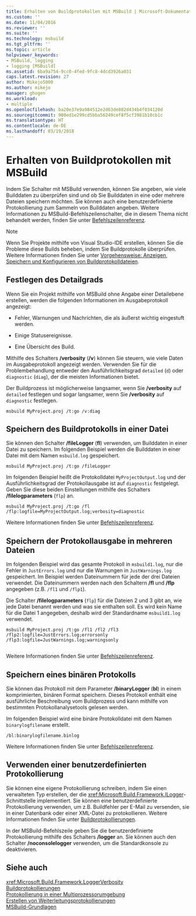```yaml
---
title: Erhalten von Buildprotokollen mit MSBuild | Microsoft-Dokumentation
ms.custom: ''
ms.date: 11/04/2016
ms.reviewer: ''
ms.suite: ''
ms.technology: msbuild
ms.tgt_pltfrm: ''
ms.topic: article
helpviewer_keywords:
- MSBuild, logging
- logging [MSBuild]
ms.assetid: 6ba9a754-9cc0-4fed-9fc8-4dcd3926a031
caps.latest.revision: 27
author: Mikejo5000
ms.author: mikejo
manager: ghogen
ms.workload:
- multiple
ms.openlocfilehash: ba20e37e9a984512e2d63de882d434b4f034120d
ms.sourcegitcommit: 900ed1e299cd5bba56249cef8f5cf3981b10cb1c
ms.translationtype: HT
ms.contentlocale: de-DE
ms.lasthandoff: 03/19/2018
---
```

# <a name="obtaining-build-logs-with-msbuild"></a>Erhalten von Buildprotokollen mit MSBuild
Indem Sie Schalter mit MSBuild verwenden, können Sie angeben, wie viele Builddaten zu überprüfen sind und ob Sie Builddaten in eine oder mehrere Dateien speichern möchten. Sie können auch eine benutzerdefinierte Protokollierung zum Sammeln von Builddaten angeben. Weitere Informationen zu MSBuild-Befehlszeilenschalter, die in diesem Thema nicht behandelt werden, finden Sie unter [Befehlszeilenreferenz](../msbuild/msbuild-command-line-reference.md).  
  
> [!NOTE]
>  Wenn Sie Projekte mithilfe von Visual Studio-IDE erstellen, können Sie die Probleme diese Builds beheben, indem Sie Buildprotokolle überprüfen. Weitere Informationen finden Sie unter [Vorgehensweise: Anzeigen, Speichern und Konfigurieren von Buildprotokolldateien](../ide/how-to-view-save-and-configure-build-log-files.md).  
  
## <a name="setting-the-level-of-detail"></a>Festlegen des Detailgrads  
 Wenn Sie ein Projekt mithilfe von MSBuild ohne Angabe einer Detailebene erstellen, werden die folgenden Informationen im Ausgabeprotokoll angezeigt:  
  
-   Fehler, Warnungen und Nachrichten, die als äußerst wichtig eingestuft werden.  
  
-   Einige Statusereignisse.  
  
-   Eine Übersicht des Build.  
  
 Mithilfe des Schalters **/verbosity** (**/v**) können Sie steuern, wie viele Daten im Ausgabeprotokoll angezeigt werden. Verwenden Sie für die Problembehandlung entweder den Ausführlichkeitsgrad `detailed` (`d`) oder `diagnostic` (`diag`), der die meisten Informationen bietet.  
  
 Der Buildprozess ist möglicherweise langsamer, wenn Sie **/verbosity** auf `detailed` festlegen und sogar langsamer, wenn Sie **/verbosity** auf `diagnostic` festlegen.  
  
```  
msbuild MyProject.proj /t:go /v:diag  
```  

## <a name="saving-the-build-log-to-a-file"></a>Speichern des Buildprotokolls in einer Datei  
 Sie können den Schalter **/fileLogger** (**fl**) verwenden, um Builddaten in einer Datei zu speichern. Im folgenden Beispiel werden die Builddaten in einer Datei mit dem Namen `msbuild.log` gespeichert.  
  
```  
msbuild MyProject.proj /t:go /fileLogger  
```  
  
 Im folgenden Beispiel heißt die Protokolldatei `MyProjectOutput.log` und der Ausführlichkeitsgrad der Protokollausgabe ist auf `diagnostic` festgelegt. Geben Sie diese beiden Einstellungen mithilfe des Schalters **/filelogparameters** (`flp`) an.  
  
```  
msbuild MyProject.proj /t:go /fl /flp:logfile=MyProjectOutput.log;verbosity=diagnostic  
```  
  
 Weitere Informationen finden Sie unter [Befehlszeilenreferenz](../msbuild/msbuild-command-line-reference.md).  
  
## <a name="saving-the-log-output-to-multiple-files"></a>Speichern der Protokollausgabe in mehreren Dateien  
 Im folgenden Beispiel wird das gesamte Protokoll in `msbuild1.log`, nur die Fehler in `JustErrors.log` und nur die Warnungen in `JustWarnings.log` gespeichert. Im Beispiel werden Dateinummern für jede der drei Dateien verwendet. Die Dateinummern werden nach den Schaltern **/fl** und **/flp** angegeben (z.B. `/fl1` und `/flp1`).  
  
 Die Schalter **/filelogparameters** (`flp`) für die Dateien 2 und 3 gibt an, wie jede Datei benannt werden und was sie enthalten soll. Es wird kein Name für die Datei 1 angegeben, deshalb wird der Standardname `msbuild1.log` verwendet.  
  
```  
msbuild MyProject.proj /t:go /fl1 /fl2 /fl3 /flp2:logfile=JustErrors.log;errorsonly /flp3:logfile=JustWarnings.log;warningsonly  
  
```  
  
 Weitere Informationen finden Sie unter [Befehlszeilenreferenz](../msbuild/msbuild-command-line-reference.md).  

## <a name="saving-a-binary-log"></a>Speichern eines binären Protokolls

Sie können das Protokoll mit dem Parameter **/binaryLogger** (**bl**) in einem komprimierten, binären Format speichern. Dieses Protokoll enthält eine ausführliche Beschreibung vom Buildprozess und kann mithilfe von bestimmten Protokollanalysetools gelesen werden.

Im folgenden Beispiel wird eine binäre Protokolldatei mit dem Namen `binarylogfilename` erstellt.

```  
/bl:binarylogfilename.binlog
``` 
 
Weitere Informationen finden Sie unter [Befehlszeilenreferenz](../msbuild/msbuild-command-line-reference.md).  

## <a name="using-a-custom-logger"></a>Verwenden einer benutzerdefinierten Protokollierung  
 Sie können eine eigene Protokollierung schreiben, indem Sie einen verwalteten Typ erstellen, der die <xref:Microsoft.Build.Framework.ILogger>-Schnittstelle implementiert. Sie können eine benutzerdefinierte Protokollierung verwenden, um z.B. Buildfehler per E-Mail zu versenden, sie in einer Datenbank oder einer XML-Datei zu protokollieren. Weitere Informationen finden Sie unter [Buildprotokollierungen](../msbuild/build-loggers.md).  
  
 In der MSBuild-Befehlszeile geben Sie die benutzerdefinierte Protokollierung mithilfe des Schalters **/logger** an. Sie können auch den Schalter **/noconsolelogger** verwenden, um die Standardkonsole zu deaktivieren.  
  
## <a name="see-also"></a>Siehe auch  
 <xref:Microsoft.Build.Framework.LoggerVerbosity>   
 [Buildprotokollierungen](../msbuild/build-loggers.md)   
 [Protokollierung in einer Multiprozessorumgebung](../msbuild/logging-in-a-multi-processor-environment.md)   
 [Erstellen von Weiterleitungsprotokollierungen](../msbuild/creating-forwarding-loggers.md)   
 [MSBuild-Grundlagen](../msbuild/msbuild-concepts.md)